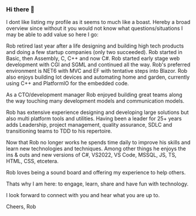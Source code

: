 ### Hi there 👋

I dont like listing my profile as it seems to much like a boast. Hereby a broad overview since without it you would not know what questions/situations I may be able to add value so here I go:

Rob retired last year after a life designing and building high tech products and doing a few startup companies (only two succeeded). Rob started in Basic, then Assembly, C, C++ and now C#. Rob started early stage web development with CGI and SGML and continued all the way. Rob's preferred environment is NET6 with MVC and EF with tentative steps into Blazor. Rob also enjoys building Iot devices and automating home and garden, currently using C++ and PlatformIO for the embedded code.

As a CTO/development manager Rob enjoyed building great teams along the way touching many development models and communication models.

Rob has extensive experience designing and developing large solutions but also multi platform tools and utilities. Having been a leader for 25+ years adds Leadership, project management, quality assurance, SDLC and transitioning teams to TDD to his repertoire.

Now that Rob no longer works he spends time daily to improve his skills and learn new technologies and techniques. Among other things he enjoys the ins & outs and new versions of C#, VS2022, VS Code, MSSQL, JS, TS, HTML, CSS, etcetera.

Rob loves being a sound board and offering my experience to help others.

Thats why I am here: to engage, learn, share and have fun with technology.

I look forward to connect with you and hear what you are up to.

Cheers,
Rob

<!--
**RobDeVoer/RobDeVoer** is a ✨ _special_ ✨ repository because its `README.md` (this file) appears on your GitHub profile.

Here are some ideas to get you started:

- 🔭 I’m currently working on ...
- 🌱 I’m currently learning ...
- 👯 I’m looking to collaborate on ...
- 🤔 I’m looking for help with ...
- 💬 Ask me about ...
- 📫 How to reach me: ...
- 😄 Pronouns: ...
- ⚡ Fun fact: ...
-->

